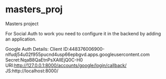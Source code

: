 # masters_proj
Masters project 


For Social Auth to work you need to configure it in the backend by adding an application.

Google Auth Details:
Client ID:448376006900-nlfudj54u02f955pucnd4usp66epbgvd.apps.googleusercontent.com
Secret:NqaB8QaEtnPsXAlIEjQ0C-H0
URI:http://127.0.0.1:8000/accounts/google/login/callback/
JS:http://localhost:8000/
